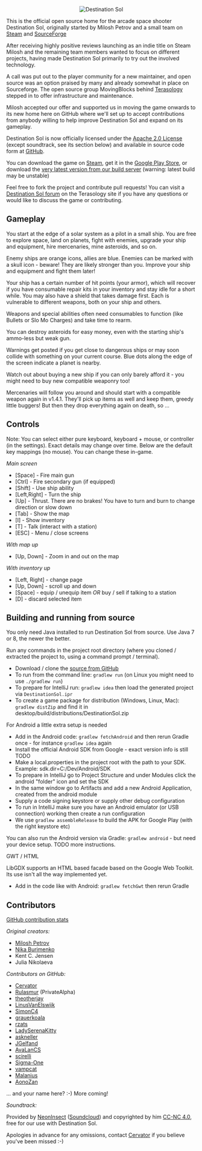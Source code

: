 <p align="center"><img src="readMeLogo.png" alt="Destination Sol"/></p>

This is the official open source home for the arcade space shooter Destination Sol, originally started by Milosh Petrov and a small team on [Steam](http://store.steampowered.com/app/342980/) and [SourceForge](http://sourceforge.net/projects/destinationsol)

After receiving highly positive reviews launching as an indie title on Steam Milosh and the remaining team members wanted to focus on different projects, having made Destination Sol primarily to try out the involved technology.

A call was put out to the player community for a new maintainer, and open source was an option praised by many and already somewhat in place on Sourceforge. The open source group MovingBlocks behind [Terasology](http://terasology.org) stepped in to offer infrastructure and maintenance.

Milosh accepted our offer and supported us in moving the game onwards to its new home here on GitHub where we'll set up to accept contributions from anybody willing to help improve Destination Sol and expand on its gameplay.

Destination Sol is now officially licensed under the [Apache 2.0 License](http://www.apache.org/licenses/LICENSE-2.0.html) (except soundtrack, see its section below) and available in source code form at [GitHub](https://github.com/MovingBlocks/DestinationSol).

You can download the game on [Steam](http://store.steampowered.com/app/342980/), get it in the [Google Play Store](https://play.google.com/store/apps/details?id=com.miloshpetrov.sol2.android&hl=en), or download the [very latest version from our build server](http://jenkins.terasology.org/job/DestinationSol/lastSuccessfulBuild/artifact/desktop/build/distributions/DestinationSol.zip) (warning: latest build may be unstable)

Feel free to fork the project and contribute pull requests! You can visit a [Destination Sol forum](http://forum.terasology.org/forum/destination-sol.57/) on the Terasology site if you have any questions or would like to discuss the game or contributing.

Gameplay
--------

You start at the edge of a solar system as a pilot in a small ship. You are free to explore space, land on planets, fight with enemies, upgrade your ship and equipment, hire mercenaries, mine asteroids, and so on.

Enemy ships are orange icons, allies are blue. Enemies can be marked with a skull icon - beware! They are likely stronger than you. Improve your ship and equipment and fight them later!

Your ship has a certain number of hit points (your armor), which will recover if you have consumable repair kits in your inventory and stay idle for a short while. You may also have a shield that takes damage first. Each is vulnerable to different weapons, both on your ship and others.

Weapons and special abilities often need consumables to function (like Bullets or Slo Mo Charges) and take time to rearm.

You can destroy asteroids for easy money, even with the starting ship's ammo-less but weak gun.

Warnings get posted if you get close to dangerous ships or may soon collide with something on your current course. Blue dots along the edge of the screen indicate a planet is nearby.

Watch out about buying a new ship if you can only barely afford it - you might need to buy new compatible weaponry too!

Mercenaries will follow you around and should start with a compatible weapon again in v1.4.1. They'll pick up items as well and keep them, greedy little buggers! But then they drop everything again on death, so ...

Controls
--------

Note: You can select either pure keyboard, keyboard + mouse, or controller (in the settings). Exact details may change over time. Below are the default key mappings (no mouse). You can change these in-game.

*Main screen*

* [Space] - Fire main gun
* [Ctrl] - Fire secondary gun (if equipped)
* [Shift] - Use ship ability
* [Left,Right] - Turn the ship
* [Up] - Thrust. There are no brakes! You have to turn and burn to change direction or slow down
* [Tab] - Show the map
* [I] - Show inventory
* [T] - Talk (interact with a station)
* [ESC] - Menu / close screens

*With map up*

* [Up, Down] - Zoom in and out on the map

*With inventory up*

* [Left, Right] - change page
* [Up, Down] - scroll up and down
* [Space] - equip / unequip item *OR* buy / sell if talking to a station
* [D] - discard selected item


Building and running from source
--------

You only need Java installed to run Destination Sol from source. Use Java 7 or 8, the newer the better.

Run any commands in the project root directory (where you cloned / extracted the project to, using a command prompt / terminal).

* Download / clone the [source from GitHub](https://github.com/MovingBlocks/DestinationSol)
* To run from the command line: `gradlew run` (on Linux you might need to use `./gradlew run`)
* To prepare for IntelliJ run: `gradlew idea` then load the generated project via `DestinationSol.ipr`
* To create a game package for distribution (Windows, Linux, Mac): `gradlew distZip` and find it in desktop/build/distributions/DestinationSol.zip

For Android a little extra setup is needed

* Add in the Android code: `gradlew fetchAndroid` and then rerun Gradle once - for instance `gradlew idea` again
* Install the official Android SDK from Google - exact version info is still TODO
* Make a local.properties in the project root with the path to your SDK. Example: sdk.dir=C\:/Dev/Android/SDK
* To prepare in IntelliJ go to Project Structure and under Modules click the android "folder" icon and set the SDK
* In the same window go to Artifacts and add a new Android Application, created from the android module
* Supply a code signing keystore or supply other debug configuration
* To run in IntelliJ make sure you have an Android emulator (or USB connection) working then create a run configuration
* We use `gradlew assembleRelease` to build the APK for Google Play (with the right keystore etc)

You can also run the Android version via Gradle: `gradlew android` - but need your device setup. TODO more instructions.

GWT / HTML

LibGDX supports an HTML based facade based on the Google Web Toolkit. Its use isn't all the way implemented yet.

* Add in the code like with Android: `gradlew fetchGwt` then rerun Gradle

Contributors
------------
[GitHub contribution stats](https://github.com/MovingBlocks/DestinationSol/graphs/contributors)

*Original creators:*

* [Milosh Petrov](https://github.com/miloshpetrov)
* [Nika Burimenko](https://github.com/NoiseDoll)
* Kent C. Jensen
* Julia Nikolaeva

*Contributors on GitHub:*

* [Cervator](https://github.com/Cervator)
* [Rulasmur](https://github.com/Rulasmur) (PrivateAlpha)
* [theotherjay](https://github.com/theotherjay)
* [LinusVanElswijk](https://github.com/LinusVanElswijk)
* [SimonC4](https://github.com/SimonC4)
* [grauerkoala](https://github.com/grauerkoala)
* [rzats](https://github.com/rzats)
* [LadySerenaKitty](https://github.com/LadySerenaKitty)
* [askneller](https://github.com/askneller)
* [JGelfand](https://github.com/JGelfand)
* [AvaLanCS](https://github.com/Avalancs)
* [scirelli](https://github.com/scirelli)
* [Sigma-One](https://github.com/Sigma-One)
* [vampcat](https://github.com/vampcat)
* [Malanius](https://github.com/Malanius)
* [AonoZan](https://github.com/AonoZan)

... and your name here? :-) More coming!

*Soundtrack:*

Provided by [NeonInsect](https://github.com/NeonInsect) ([Soundcloud](https://soundcloud.com/neon-insect)) and copyrighted by him [CC-NC 4.0](https://creativecommons.org/licenses/by-nc/4.0/), free for our use with Destination Sol.

Apologies in advance for any omissions, contact [Cervator](http://forum.terasology.org/members/cervator.2/) if you believe you've been missed :-)
